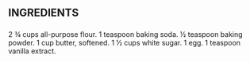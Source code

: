 ## INGREDIENTS

###
2 ¾ cups all-purpose flour.
1 teaspoon baking soda.
½ teaspoon baking powder.
1 cup butter, softened.
1 ½ cups white sugar.
1 egg.
1 teaspoon vanilla extract.
